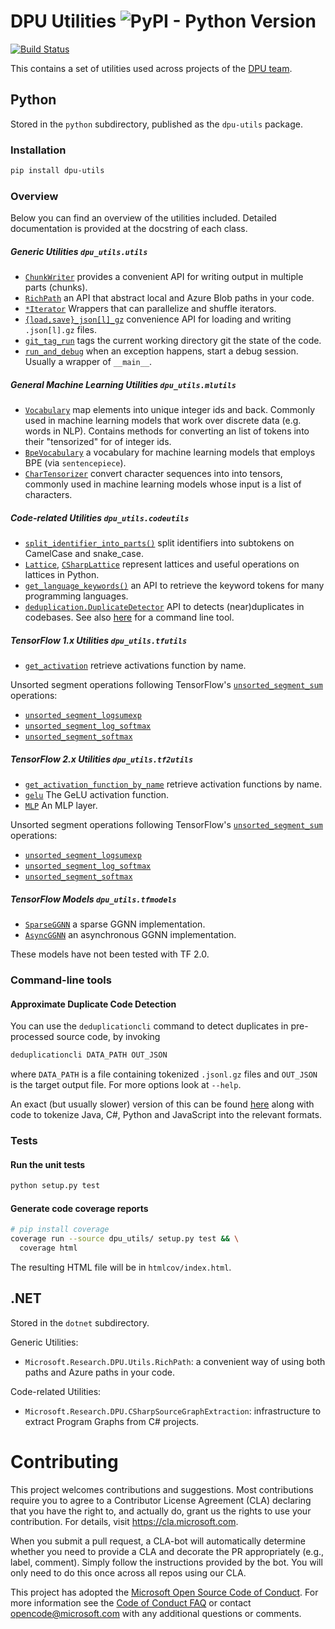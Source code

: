 # DPU Utilities ![PyPI - Python Version](https://img.shields.io/pypi/v/dpu-utils)
[![Build Status](https://deepproceduralintelligence.visualstudio.com/dpu-utils/_apis/build/status/Microsoft.dpu-utils?branchName=master)](https://deepproceduralintelligence.visualstudio.com/dpu-utils/_build/latest?definitionId=3)


This contains a set of utilities used across projects of the [DPU team](https://www.microsoft.com/en-us/research/project/program/).

## Python

Stored in the `python` subdirectory, published as the `dpu-utils` package.

### Installation

```bash
pip install dpu-utils
```

### Overview
Below you can find an overview of the utilities included. Detailed documentation
is provided at the docstring of each class.

##### Generic Utilities `dpu_utils.utils`
* [`ChunkWriter`](python/dpu_utils/utils/chunkwriter.py) provides a convenient API for writing output in multiple parts (chunks).
* [`RichPath`](python/dpu_utils/utils/richpath.py) an API that abstract local and Azure Blob paths in your code.
* [`*Iterator`](python/dpu_utils/utils/iterators.py) Wrappers that can parallelize and shuffle iterators.
* [`{load,save}_json[l]_gz`](python/dpu_utils/utils/dataloading.py) convenience API for loading and writing `.json[l].gz` files.
* [`git_tag_run`](python/dpu_utils/utils/gitlog.py) tags the current working directory git the state of the code.
* [`run_and_debug`](python/dpu_utils/utils/debughelper.py) when an exception happens, start a debug session. Usually a wrapper of `__main__`.

##### General Machine Learning Utilities `dpu_utils.mlutils`
* [`Vocabulary`](python/dpu_utils/mlutils/vocabulary.py) map elements into unique integer ids and back.
    Commonly used in machine learning models that work over discrete data (e.g. 
    words in NLP). Contains methods for converting an list of tokens into their
    "tensorized" for of integer ids.  
* [`BpeVocabulary`](python/dpu_utils/mlutils/bpevocabulary.py) a vocabulary for machine learning models that employs BPE (via `sentencepiece`).
* [`CharTensorizer`](python/dpu_utils/mlutils/chartensorizer.py) convert character sequences into into tensors, commonly used
    in machine learning models whose input is a list of characters.

##### Code-related Utilities `dpu_utils.codeutils`
* [`split_identifier_into_parts()`](python/dpu_utils/codeutils/identifiersplitting.py) split identifiers into subtokens on CamelCase and snake_case.
* [`Lattice`](python/dpu_utils/codeutils/lattice/lattice.py), [`CSharpLattice`](python/dpu_utils/codeutils/lattice/csharplattice.py) represent lattices and useful operations on lattices in Python.
* [`get_language_keywords()`](python/dpu_utils/codeutils/keywords/keywordlist.py) an API to retrieve the keyword tokens for many programming languages.
* [`deduplication.DuplicateDetector`](python/dpu_utils/codeutils/deduplication/deduplication.py) API to detects (near)duplicates in codebases.
See also [here](#approximate-duplicate-code-detection) for a command line tool.

##### TensorFlow 1.x Utilities `dpu_utils.tfutils`
* [`get_activation`](python/dpu_utils/tfutils/activation.py) retrieve activations function by name.

Unsorted segment operations following TensorFlow's [`unsorted_segment_sum`](https://www.tensorflow.org/api_docs/python/tf/math/unsorted_segment_sum) operations:
* [`unsorted_segment_logsumexp`](python/dpu_utils/tfutils/unsortedsegmentops.py)
* [`unsorted_segment_log_softmax`](python/dpu_utils/tfutils/unsortedsegmentops.py)
* [`unsorted_segment_softmax`](python/dpu_utils/tfutils/unsortedsegmentops.py)

##### TensorFlow 2.x Utilities `dpu_utils.tf2utils`
* [`get_activation_function_by_name`](python/dpu_utils/tf2utils/activation.py) retrieve activation functions by name.
* [`gelu`](python/dpu_utils/tf2utils/activation.py) The GeLU activation function.
* [`MLP`](python/dpu_utils/tf2utils/mlp.py) An MLP layer.

Unsorted segment operations following TensorFlow's [`unsorted_segment_sum`](https://www.tensorflow.org/api_docs/python/tf/math/unsorted_segment_sum) operations:
* [`unsorted_segment_logsumexp`](python/dpu_utils/tf2utils/unsorted_segment_ops.py)
* [`unsorted_segment_log_softmax`](python/dpu_utils/tf2utils/unsorted_segment_ops.py)
* [`unsorted_segment_softmax`](python/dpu_utils/tf2utils/unsorted_segment_ops.py)


##### TensorFlow Models `dpu_utils.tfmodels`
* [`SparseGGNN`](python/dpu_utils/tfmodels/sparsegnn.py) a sparse GGNN implementation.
* [`AsyncGGNN`](python/dpu_utils/tfmodels/asyncgnn.py) an asynchronous GGNN implementation.

These models have not been tested with TF 2.0.

### Command-line tools

#### Approximate Duplicate Code Detection
You can use the `deduplicationcli` command to detect duplicates in pre-processed source code, by invoking
```bash
deduplicationcli DATA_PATH OUT_JSON
```
where `DATA_PATH` is a file containing tokenized `.jsonl.gz` files and `OUT_JSON` is the target output file.
For more options look at `--help`.

An exact (but usually slower) version of this can be found [here](https://github.com/Microsoft/near-duplicate-code-detector)
along with code to tokenize Java, C#, Python and JavaScript into the relevant formats.

### Tests

#### Run the unit tests

```bash
python setup.py test
```

#### Generate code coverage reports

```bash
# pip install coverage
coverage run --source dpu_utils/ setup.py test && \
  coverage html
```

The resulting HTML file will be in `htmlcov/index.html`.

## .NET

Stored in the `dotnet` subdirectory.

Generic Utilities:
* `Microsoft.Research.DPU.Utils.RichPath`: a convenient way of using both paths and Azure paths in your code.

Code-related Utilities:
* `Microsoft.Research.DPU.CSharpSourceGraphExtraction`: infrastructure to extract Program Graphs from C# projects.

# Contributing

This project welcomes contributions and suggestions.  Most contributions require you to agree to a
Contributor License Agreement (CLA) declaring that you have the right to, and actually do, grant us
the rights to use your contribution. For details, visit https://cla.microsoft.com.

When you submit a pull request, a CLA-bot will automatically determine whether you need to provide
a CLA and decorate the PR appropriately (e.g., label, comment). Simply follow the instructions
provided by the bot. You will only need to do this once across all repos using our CLA.

This project has adopted the [Microsoft Open Source Code of Conduct](https://opensource.microsoft.com/codeofconduct/).
For more information see the [Code of Conduct FAQ](https://opensource.microsoft.com/codeofconduct/faq/) or
contact [opencode@microsoft.com](mailto:opencode@microsoft.com) with any additional questions or comments.
